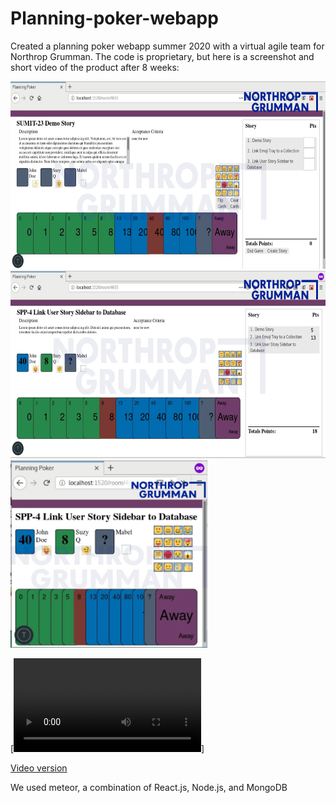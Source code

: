 # Planning-poker-webapp
Created a planning poker webapp summer 2020 with a virtual agile team for Northrop Grumman. The code is proprietary, but here is a screenshot and short video of the product after 8 weeks: 

<img src="https://github.com/DorotheaF/Planning-poker-webapp/blob/master/PP1_watermarked.jpg" height="300" />

<img src="https://github.com/DorotheaF/Planning-poker-webapp/blob/master/pp2_watermarked.jpg" height="300"/>

<img src="https://github.com/DorotheaF/Planning-poker-webapp/blob/master/PP3_watermarked.jpg" height="300" />

[![](https://github.com/DorotheaF/Planning-poker-webapp/blob/master/Watermaked_PPDemo.mp4)]

[Video version](https://github.com/DorotheaF/Planning-poker-webapp/blob/master/Watermaked_PPDemo.mp4)

We used meteor, a combination of React.js, Node.js, and MongoDB
